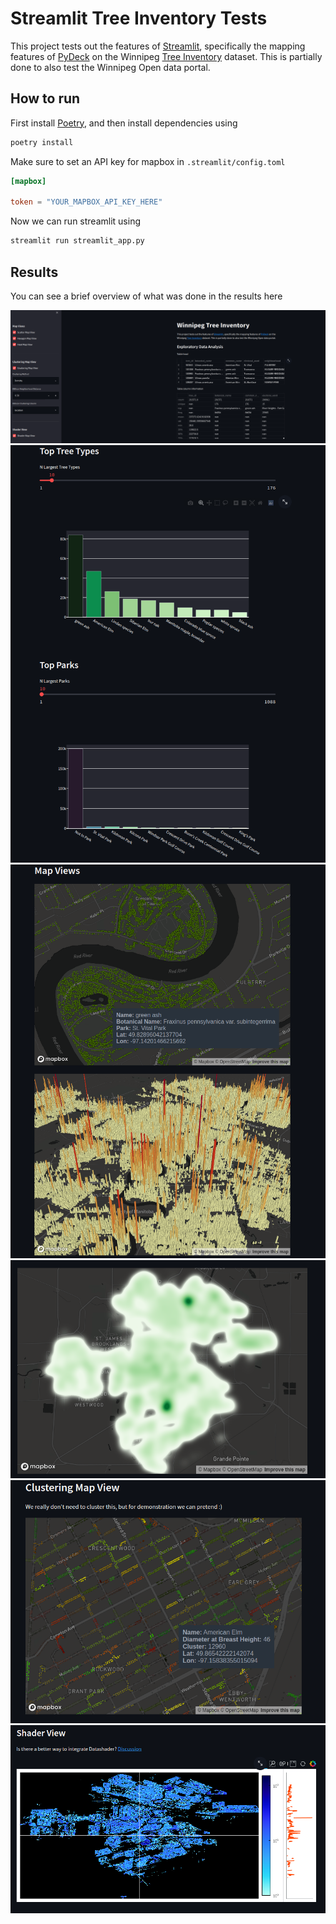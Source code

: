 # Streamlit Tree Inventory Tests

This project tests out the features of [Streamlit](https://streamlit.io/), specifically the mapping features of [PyDeck](https://deckgl.readthedocs.io/en/latest/) on the Winnipeg [Tree Inventory](https://data.winnipeg.ca/Parks/Tree-Inventory/hfwk-jp4h) dataset. This is partially done to also test the Winnipeg Open data portal.

## How to run

First install [Poetry](https://python-poetry.org/), and then install dependencies using

```sh
poetry install
```

Make sure to set an API key for mapbox in `.streamlit/config.toml`

```toml
[mapbox]

token = "YOUR_MAPBOX_API_KEY_HERE"
```

Now we can run streamlit using

```sh
streamlit run streamlit_app.py
```

## Results

You can see a brief overview of what was done in the results here

![App Controls & Introduction](assets/introduction.png)
![Tree EDA](assets/tree-eda.png)
![Deck.gl Maps](assets/deckgl.png)
![Tree Heatmap](assets/heatmap.png)
![HDBScan Density Clustering](assets/hdbscan.png)
![Datashader Map](assets/datashader.png)
